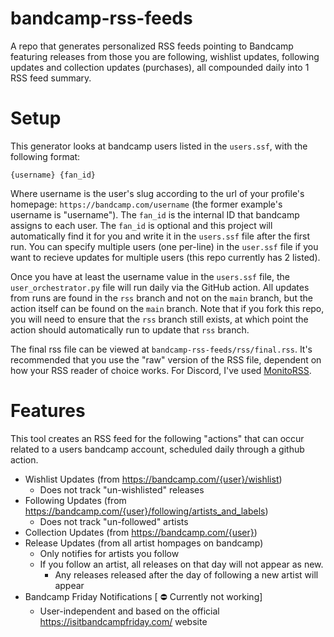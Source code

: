 # bandcamp-rss-feeds
A repo that generates personalized RSS feeds pointing to Bandcamp featuring releases from those you are following, wishlist updates, following updates and collection updates (purchases), all compounded daily into 1 RSS feed summary.

# Setup
This generator looks at bandcamp users listed in the `users.ssf`, with the following format:

```
{username} {fan_id}
```

Where username is the user's slug according to the url of your profile's homepage: `https://bandcamp.com/username` (the former example's username is "username"). The `fan_id` is the internal ID that bandcamp assigns to each user. The `fan_id` is optional and this project will automatically find it for you and write it in the `users.ssf` file after the first run. You can specify multiple users (one per-line) in the `user.ssf` file if you want to recieve updates for multiple users (this repo currently has 2 listed).

Once you have at least the username value in the `users.ssf` file, the `user_orchestrator.py` file will run daily via the GitHub action. All updates from runs are found in the `rss` branch and not on the `main` branch, but the action itself can be found on the `main` branch. Note that if you fork this repo, you will need to ensure that the `rss` branch still exists, at which point the action should automatically run to update that `rss` branch.

The final rss file can be viewed at `bandcamp-rss-feeds/rss/final.rss`. It's recommended that you use the "raw" version of the RSS file, dependent on how your RSS reader of choice works. For Discord, I've used [MonitoRSS](https://github.com/synzen/monitorss).

# Features
This tool creates an RSS feed for the following "actions" that can occur related to a users bandcamp account, scheduled daily through a github action.
- Wishlist Updates (from https://bandcamp.com/{user}/wishlist)
  - Does not track "un-wishlisted" releases
- Following Updates (from https://bandcamp.com/{user}/following/artists_and_labels)
  - Does not track "un-followed" artists
- Collection Updates (from https://bandcamp.com/{user})
- Release Updates (from all artist hompages on bandcamp)
  - Only notifies for artists you follow
  - If you follow an artist, all releases on that day will not appear as new.
    - Any releases released after the day of following a new artist will appear
-  Bandcamp Friday Notifications [ :no_entry: Currently not working]
   - User-independent and based on the official https://isitbandcampfriday.com/ website

